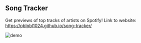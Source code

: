 ## Song Tracker

Get previews of top tracks of artists on Spotify!
Link to website: https://pblpbl1024.github.io/song-tracker/

![demo](https://github.com/pblpbl1024/song-tracker/blob/main/media/demo.gif)
